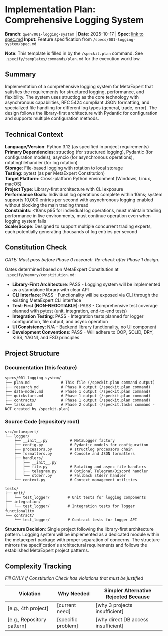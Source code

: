 # Implementation Plan: Comprehensive Logging System

**Branch**: `qwen/001-logging-system` | **Date**: 2025-10-17 | **Spec**: [link to spec.md](./spec.md)
**Input**: Feature specification from `/specs/001-logging-system/spec.md`

**Note**: This template is filled in by the `/speckit.plan` command. See `.specify/templates/commands/plan.md` for the execution workflow.

## Summary

Implementation of a comprehensive logging system for MetaExpert that satisfies the requirements for structured logging, performance, and flexibility. The system uses structlog as the core technology with asynchronous capabilities, RFC 5424 compliant JSON formatting, and specialized file handling for different log types (general, trade, error). The design follows the library-first architecture with Pydantic for configuration and supports multiple configuration methods.

## Technical Context

**Language/Version**: Python 3.12 (as specified in project requirements)  
**Primary Dependencies**: structlog (for structured logging), Pydantic (for configuration models), asyncio (for asynchronous operations), rotatingfilehandler (for log rotation)  
**Storage**: File-based logging with rotation to local storage  
**Testing**: pytest (as per MetaExpert Constitution)  
**Target Platform**: Cross-platform Python environment (Windows, Linux, macOS)  
**Project Type**: Library-first architecture with CLI exposure  
**Performance Goals**: Individual log operations complete within 10ms; system supports 10,000 entries per second with asynchronous logging enabled without blocking the main trading thread  
**Constraints**: <10ms p95 for individual log operations, must maintain trading performance in live environments, must continue operation even when logging system fails  
**Scale/Scope**: Designed to support multiple concurrent trading experts, each potentially generating thousands of log entries per second

## Constitution Check

*GATE: Must pass before Phase 0 research. Re-check after Phase 1 design.*

Gates determined based on MetaExpert Constitution at `.specify/memory/constitution.md`:

- **Library-First Architecture**: PASS - Logging system will be implemented as a standalone library with clear API
- **CLI Interface**: PASS - Functionality will be exposed via CLI through the existing MetaExpert CLI interface
- **Test-First (NON-NEGOTIABLE)**: PASS - Comprehensive test coverage planned with pytest (unit, integration, end-to-end tests)
- **Integration Testing**: PASS - Integration tests planned for logger configuration, file output, and async operation
- **UI Consistency**: N/A - Backend library functionality, no UI component
- **Development Conventions**: PASS - Will adhere to OOP, SOLID, DRY, KISS, YAGNI, and FSD principles

## Project Structure

### Documentation (this feature)

```
specs/001-logging-system/
├── plan.md              # This file (/speckit.plan command output)
├── research.md          # Phase 0 output (/speckit.plan command)
├── data-model.md        # Phase 1 output (/speckit.plan command)
├── quickstart.md        # Phase 1 output (/speckit.plan command)
├── contracts/           # Phase 1 output (/speckit.plan command)
└── tasks.md             # Phase 2 output (/speckit.tasks command - NOT created by /speckit.plan)
```

### Source Code (repository root)

```
src/metaexpert/
└── logger/
    ├── __init__.py          # MetaLogger factory
    ├── config.py            # Pydantic models for configuration
    ├── processors.py        # structlog processors chain
    ├── formatters.py        # Console and JSON formatters
    ├── handlers/
    │   ├── __init__.py
    │   ├── file.py          # Rotating and async file handlers
    │   ├── telegram.py      # Optional Telegram/Discord handler
    │   └── stderr.py        # Fallback stderr handler
    └── context.py           # Context management utilities

tests/
├── unit/
│   └── test_logger/        # Unit tests for logging components
├── integration/
│   └── test_logger/        # Integration tests for logger functionality
└── contract/
    └── test_logger/        # Contract tests for logger API
```

**Structure Decision**: Single project following the library-first architecture pattern. Logging system will be implemented as a dedicated module within the metaexpert package with proper separation of concerns. The structure mirrors the specification's architectural requirements and follows the established MetaExpert project patterns.

## Complexity Tracking

*Fill ONLY if Constitution Check has violations that must be justified*

| Violation | Why Needed | Simpler Alternative Rejected Because |
|-----------|------------|-------------------------------------|
| [e.g., 4th project] | [current need] | [why 3 projects insufficient] |
| [e.g., Repository pattern] | [specific problem] | [why direct DB access insufficient] |

